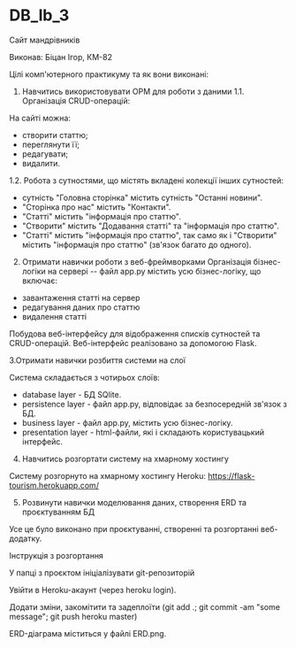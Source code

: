 # DB_lb_3


Сайт мандрівників

Виконав: Біцан Ігор, КМ-82


Цілі комп'ютерного практикуму та як вони виконані:
1. Навчитись використовувати ОРМ для роботи з даними
1.1. Організація CRUD-операцій:

На сайті можна:
- створити статтю;
- переглянути її;
- редагувати;
- видалити.

1.2. Робота з сутностями, що містять вкладені колекції інших сутностей:
- сутність "Головна сторінка" містить сутність "Останні новини".
- "Сторінка про нас" містить "Контакти".
- "Статті" містить "інформація про статтю".
- "Створити" містить "Додавання статті" та "інформація про статтю".
- "Статті" містить "інформація про статтю", так само як і "Створити" містить "інформація про статтю" (зв'язок багато до одного).

2. Отримати навички роботи з веб-фреймворками
Організація бізнес-логіки на сервері -- файл app.py містить усю бізнес-логіку, що включає:

- завантаження статті на сервер
- редагування даних про статтю
- видалення статті

Побудова веб-інтерфейсу для відображення списків сутностей та CRUD-операцій. Веб-інтерфейс реалізовано за допомогою Flask.

3.Отримати навички розбиття системи на слої

Система складається з чотирьох слоїв:

- database layer - БД SQlite.
- persistence layer - файл app.py, відповідає за безпосередній зв'язок з БД.
- business layer - файл app.py, містить усю бізнес-логіку.
- presentation layer - html-файли, які і складають користувацький інтерфейс.

4. Навчитись розгортати систему на хмарному хостингу

Систему розгорнуто на хмарному хостингу Heroku: https://flask-tourism.herokuapp.com/

5. Розвинути навички моделювання даних, створення ERD та проєктуванням БД

Усе це було виконано при проєктуванні, створенні та розгортанні веб-додатку.

Інструкція з розгортання

У папці з проєктом ініціалізувати git-репозиторій

Увійти в Heroku-акаунт (через heroku login).

Додати зміни, закомітити та задеплоїти (git add .; git commit -am "some message"; git push heroku master)

ERD-діаграма міститься у файлі ERD.png.

